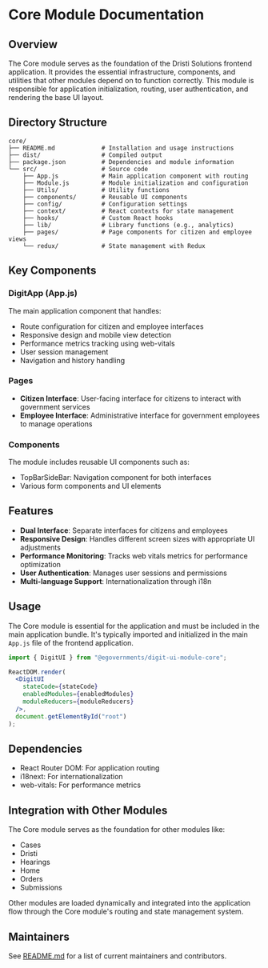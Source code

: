 # Core Module Documentation

## Overview
The Core module serves as the foundation of the Dristi Solutions frontend application. It provides the essential infrastructure, components, and utilities that other modules depend on to function correctly. This module is responsible for application initialization, routing, user authentication, and rendering the base UI layout.

## Directory Structure

```
core/
├── README.md             # Installation and usage instructions
├── dist/                 # Compiled output
├── package.json          # Dependencies and module information
└── src/                  # Source code
    ├── App.js            # Main application component with routing
    ├── Module.js         # Module initialization and configuration
    ├── Utils/            # Utility functions
    ├── components/       # Reusable UI components
    ├── config/           # Configuration settings
    ├── context/          # React contexts for state management
    ├── hooks/            # Custom React hooks
    ├── lib/              # Library functions (e.g., analytics)
    ├── pages/            # Page components for citizen and employee views
    └── redux/            # State management with Redux
```

## Key Components

### DigitApp (App.js)
The main application component that handles:
- Route configuration for citizen and employee interfaces
- Responsive design and mobile view detection
- Performance metrics tracking using web-vitals
- User session management
- Navigation and history handling

### Pages
- **Citizen Interface**: User-facing interface for citizens to interact with government services
- **Employee Interface**: Administrative interface for government employees to manage operations

### Components
The module includes reusable UI components such as:
- TopBarSideBar: Navigation component for both interfaces
- Various form components and UI elements

## Features
- **Dual Interface**: Separate interfaces for citizens and employees
- **Responsive Design**: Handles different screen sizes with appropriate UI adjustments
- **Performance Monitoring**: Tracks web vitals metrics for performance optimization
- **User Authentication**: Manages user sessions and permissions
- **Multi-language Support**: Internationalization through i18n

## Usage
The Core module is essential for the application and must be included in the main application bundle. It's typically imported and initialized in the main `App.js` file of the frontend application.

```jsx
import { DigitUI } from "@egovernments/digit-ui-module-core";

ReactDOM.render(
  <DigitUI 
    stateCode={stateCode} 
    enabledModules={enabledModules} 
    moduleReducers={moduleReducers} 
  />, 
  document.getElementById("root")
);
```

## Dependencies
- React Router DOM: For application routing
- i18next: For internationalization
- web-vitals: For performance metrics

## Integration with Other Modules
The Core module serves as the foundation for other modules like:
- Cases
- Dristi
- Hearings
- Home
- Orders
- Submissions

Other modules are loaded dynamically and integrated into the application flow through the Core module's routing and state management system.

## Maintainers
See [README.md](./README.md) for a list of current maintainers and contributors.
